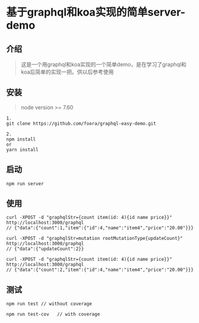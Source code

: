 # 基于graphql和koa实现的简单server-demo

## 介绍
> 这是一个用graphql和koa实现的一个简单demo，是在学习了graphql和koa后简单的实现一把。供以后参考使用

## 安装

> node version >= 7.60
```
1.
git clone https://github.com/foora/graphql-easy-demo.git

2.
npm install  
or 
yarn install
```

## 启动
```
npm run server
```

## 使用
```
curl -XPOST -d "graphqlStr={count item(id: 4){id name price}}" http://localhost:3000/graphql
// {"data":{"count":1,"item":{"id":4,"name":"item4","price":"20.00"}}}

curl -XPOST -d "graphqlStr=mutation rootMutationType{updateCount}" http://localhost:3000/graphql
// {"data":{"updateCount":2}}

curl -XPOST -d "graphqlStr={count item(id: 4){id name price}}" http://localhost:3000/graphql
// {"data":{"count":2,"item":{"id":4,"name":"item4","price":"20.00"}}}
```

## 测试

```
npm run test // without coverage

npm run test-cov   // with coverage
```
